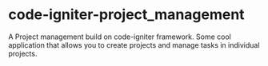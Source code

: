 # code-igniter-project_management
A Project management build on code-igniter framework. Some cool application that allows you to create projects and manage tasks in individual projects.
